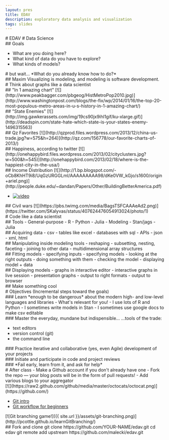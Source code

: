 ```yaml
---
layout: pres
title: EDAV
description: exploratory data analysis and visualization
tags: slides
---
```

<section>
# EDAV #
Data Science
</section>
<section>
## Goals

- What are you doing here?
- What kind of data do you have to explore?
- What kinds of models?

</section>

<section>
# but wait…
*What do you already know how to do?*
</section>

<section>
## Maxim
Visualizing is modeling, and modeling is software development.
</section>

<section>
<section>
# Think about graphs like a data scientist  
</section>
	<section>
## "In 1 amazing chart"
[![](http://www.peakbagger.com/pbgeog/HistMetroPop2010.jpg)](http://www.washingtonpost.com/blogs/the-fix/wp/2014/01/16/the-top-20-most-populous-metro-areas-in-u-s-history-in-1-amazing-chart/)
</section>
	<section>
## "State Enemies"
[![](http://img.gawkerassets.com/img/19cs90jx9ihl1gif/ku-xlarge.gif)](http://deadspin.com/state-hate-which-state-is-your-states-enemy-1496315563)
</section>
	<section>
## Qz Favorites
[![](http://qzprod.files.wordpress.com/2013/12/china-us-trade.jpg?w=575&h=264)](http://qz.com/156778/our-favorite-charts-of-2013/)
</section>
	<section>
## Happiness, according to twitter
[![](http://onehappybird.files.wordpress.com/2013/02/cityclusters.jpg?w=500&h=545)](http://onehappybird.com/2013/02/18/where-is-the-happiest-city-in-the-usa/)
</section>
	<section>
## Income Distribution
[![](http://1.bp.blogspot.com/-oCb8KhHT9i8/UqGzURGGLmI/AAAAAAAAA98/dKe0VW_kGjo/s1600/origin+ariel.png)](http://people.duke.edu/~dandan/Papers/Other/BuildingBetterAmerica.pdf)

- [![video](http://2.bp.blogspot.com/-oYPvNhjUlGQ/UqYozv7b7rI/AAAAAAAAA_g/loRIdlf0tlU/s280/ariely+youtube.png)](http://www.youtube.com/watch?v=QPKKQnijnsM)

</section>
	<section>
## Civil wars
[![](https://pbs.twimg.com/media/BagsTSFCAAAeAd2.png)](https://twitter.com/SKalyvas/status/407624476054913024/photo/1)

</section>
</section> 

<section>
<section>
# Code like a data scientist
</section>
	<section>
## Tools
- General-purpose
  - R
  - Python
  - Julia
- Modeling
  - Stan/jags
  - Julia

</section>
	<section>
## Acquiring data
- csv
- tables like excel
- databases with sql
- APIs
- json
- xml, html

</section>
	<section>
## Manipulating inside modeling tools
- reshaping
- subsetting, nesting, faceting
- joining to other data
- multidimensional array structures

</section>
	<section>
## Fitting models
- specifying inputs
- specifying models
- looking at the right outputs
- doing something with them
- checking the model
- displaying model + data

</section>
	<section>
## Displaying models
- graphs in interactive editor
- interactive graphs in live session
- presentation graphs
- output to right formats
- output to browser

</section>
</section>

<section>
## Make something cool
</section>

<section>
<section>
# Objectives
(Incremental steps toward the goals)
</section>
	<section>
### Learn *enough to be dangerous* about the modern high- and low-level languages and libraries
- What's relevant for you!
- I use lots of R and Python
- I sometimes write models in Stan
- I sometimes use google docs to make csv editable

</section>
	<section>
### Master the everyday, mundane but indispensible…
…tools of the trade: 

- text editors
- version control (git)
- the command line

</section>
	<section>
### Practice iterative and collaborative
(yes, even Agile) development of your projects

</section>
	<section>
### Initiate and participate in code and project reviews
</section>
	<section>
### *Fail early, learn from it, and ask for help*
</section>
</section>

<section>
<section>
# After class
- Make a Github account if you don't already have one
- Fork the repo — your blog posts will be in the form of pull requests!
- Add various blogs to your aggregator

</section>
	<section>
[![](https://raw2.github.com/github/media/master/octocats/octocat.png)](https://github.com/)

- [Git intro](http://skli.se/2012/09/22/introduction-to-git/)
- [Git workflow for beginners](http://skli.se/2012/10/07/git-workflow-beginner/)

</section>
	<section>
[![Git branching game!]({{ site.url }}/assets/git-branching.png)](http://pcottle.github.io/learnGitBranching/)

</section>
	<section>
## Fork and clone
    git clone https://github.com/YOUR-NAME/edav.git
    cd edav
    git remote add upstream https://github.com/malecki/edav.git
